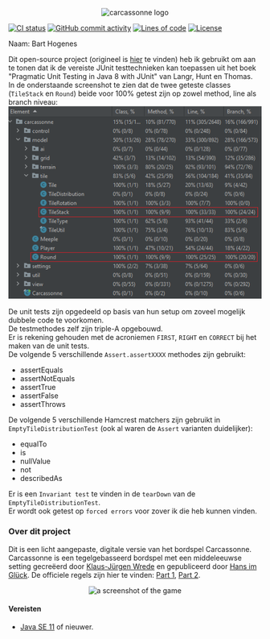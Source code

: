 <p align="center"> 
	<img alt="carcassonne logo" src="src/main/resources/splash@200pct.png?raw=true" width="500">
</p>

[![CI status](https://github.com/tsaglam/Carcassonne/actions/workflows/CI.yml/badge.svg)](https://github.com/tsaglam/Carcassonne/actions)
[![GitHub commit activity](https://img.shields.io/github/commit-activity/y/tsaglam/Carcassonne)](https://github.com/tsaglam/Carcassonne/pulse)
[![Lines of code](https://img.shields.io/tokei/lines/github/tsaglam/Carcassonne)](https://github.com/tsaglam/Carcassonne/graphs/contributors)
[![License](https://img.shields.io/github/license/tsaglam/Carcassonne?color=informational)](https://github.com/tsaglam/Carcassonne/blob/master/LICENSE)

Naam: Bart Hogenes

Dit open-source project (origineel is [hier](https://github.com/tsaglam/Carcassonne) te vinden) heb ik gebruikt om aan te tonen dat ik de vereiste JUnit testtechnieken kan toepassen uit het boek "Pragmatic Unit Testing in Java 8 with JUnit" van Langr, Hunt en Thomas.   
In de onderstaande screenshot te zien dat de twee geteste classes (`TileStack` en `Round`) beide voor 100% getest zijn op zowel method, line als branch niveau:
![Run all with coverage result](coverage.png)

De unit tests zijn opgedeeld op basis van hun setup om zoveel mogelijk dubbele code te voorkomen.  
De testmethodes zelf zijn triple-A opgebouwd.  
Er is rekening gehouden met de acroniemen `FIRST`, `RIGHT` en `CORRECT` bij het maken van de unit tests.  
De volgende 5 verschillende `Assert.assertXXXX` methodes zijn gebruikt:  
- assertEquals
- assertNotEquals
- assertTrue
- assertFalse
- assertThrows

De volgende 5 verschillende Hamcrest matchers zijn gebruikt in `EmptyTileDistributionTest` (ook al waren de `Assert` varianten duidelijker):
- equalTo
- is
- nullValue
- not
- describedAs

Er is een `Invariant test` te vinden in de `tearDown` van de `EmptyTileDistributionTest`.  
Er wordt ook getest op `forced errors` voor zover ik die heb kunnen vinden.

### Over dit project
Dit is een licht aangepaste, digitale versie van het bordspel Carcassonne. <br>
Carcassonne is een tegelgebasseerd bordspel met een middeleeuwse setting gecreëerd door [Klaus-Jürgen Wrede](https://www.kjwrede.de/) en gepubliceerd door [Hans im Glück](https://www.hans-im-glueck.de/en/verlag.html).
De officiele regels zijn hier te vinden: [Part 1](https://images.zmangames.com/filer_public/d5/20/d5208d61-8583-478b-a06d-b49fc9cd7aaa/zm7810_carcassonne_rules.pdf), [Part 2](https://images.zmangames.com/filer_public/14/af/14af825c-9879-42b8-851d-35ce41df7767/carcassonne-supplement.pdf).

<p align="center">
	<img alt="a screenshot of the game" src="preview.jpg?raw=true" width="850">
</p>

#### Vereisten
- [Java SE 11](https://www.oracle.com/de/java/technologies/javase-downloads.html) of nieuwer.



